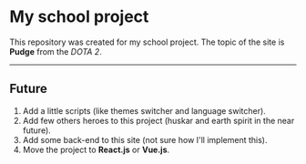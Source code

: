 # My school project

This repository was created for my school project.
The topic of the site is **Pudge** from the *DOTA 2*.

---

## Future
1. Add a little scripts (like themes switcher and language switcher).
2. Add few others heroes to this project (huskar and earth spirit in the near future).
3. Add some back-end to this site (not sure how I'll implement this).
4. Move the project to **React.js** or **Vue.js**.


